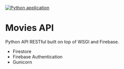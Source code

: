 [![Python application](https://github.com/JuanjoSalvador/interview-tech-test/actions/workflows/python-app.yml/badge.svg)](https://github.com/JuanjoSalvador/interview-tech-test/actions/workflows/python-app.yml)

# Movies API

Python API RESTful built on top of WSGI and Firebase.

* Firestore
* Firebase Authentication
* Gunicorn

